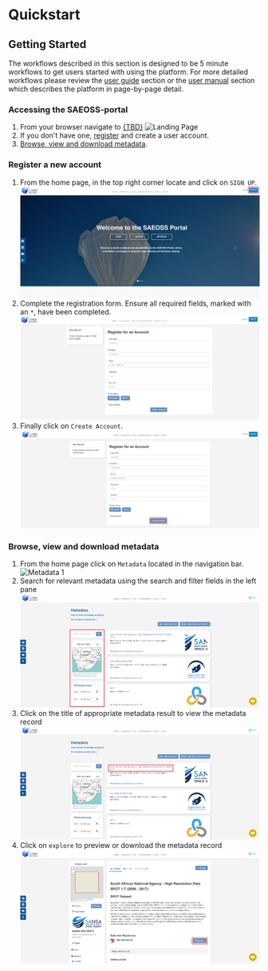 # Quickstart

## Getting Started

The workflows described in this section is designed to be 5 minute workflows to get users started with using the platform. For more detailed workflows please review the [user guide](../guide/index.md) section or the [user manual](../manual/index.md) section which describes the platform in page-by-page detail.

### Accessing the SAEOSS-portal

1. From your browser navigate to [{TBD}](http://www..)
        ![Landing Page](./img/landing-page-1.png)
2. If you don't have one, [register](#register-a-new-account) and create a user account.
3. [Browse, view and download metadata](#browse-view-and-download-metadata).

### Register a new account

1. From the home page, in the top right corner locate and click on `SIGN UP`.
        ![Registration 1](./img/registration-1.png)
2. Complete the registration form. Ensure all required fields, marked with an `*`, have been completed.
        ![Registration 2](./img/registration-2.png)
3. Finally click on `Create Account`.
        ![Registration 3](./img/registration-3.png)

### Browse, view and download metadata

1. From the home page click on `Metadata` located in the navigation bar.
        ![Metadata 1](./img/metadata-1.png)
2. Search for relevant metadata using the search and filter fields in the left pane
        ![Metadata 2](./img/metadata-2.png)
3. Click on the title of appropriate metadata result to view the metadata record
        ![Metadata 3](./img/metadata-3.png)
4. Click on `explore` to preview or download the metadata record
        ![Metadata 4](./img/metadata-4.png)
